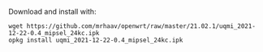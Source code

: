 
Download and install with:

```
wget https://github.com/mrhaav/openwrt/raw/master/21.02.1/uqmi_2021-12-22-0.4_mipsel_24kc.ipk
opkg install uqmi_2021-12-22-0.4_mipsel_24kc.ipk
```
